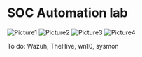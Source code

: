 # SOC Automation lab

![Picture1](https://github.com/user-attachments/assets/9a1efcb4-e0f1-41fd-bd3c-30aaa9ac98d6)
![Picture2](https://github.com/user-attachments/assets/03db021b-9132-4653-974e-3bbd5831fa6d)
![Picture3](https://github.com/user-attachments/assets/65d5d546-8d5b-4dba-a1f3-397ae546fcb1)
![Picture4](https://github.com/user-attachments/assets/c0877ace-d66f-45f8-ab74-ae064a79ea88)



To do: Wazuh, TheHive, wn10, sysmon

